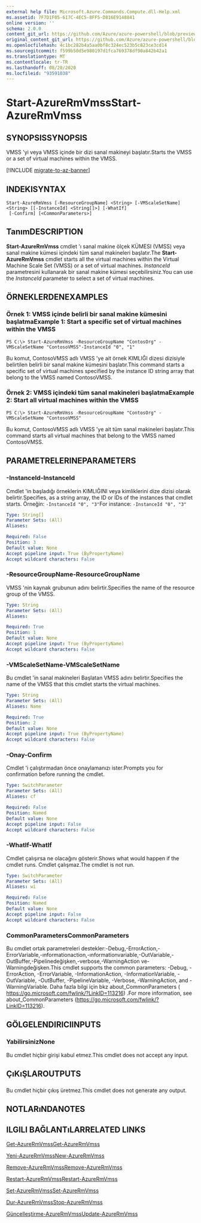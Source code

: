 ```yaml
---
external help file: Microsoft.Azure.Commands.Compute.dll-Help.xml
ms.assetid: 7F7D1F05-617C-4EC5-8FF5-D816E9148841
online version: ''
schema: 2.0.0
content_git_url: https://github.com/Azure/azure-powershell/blob/preview/src/ResourceManager/Compute/Stack/Commands.Compute/help/Start-AzureRmVmss.md
original_content_git_url: https://github.com/Azure/azure-powershell/blob/preview/src/ResourceManager/Compute/Stack/Commands.Compute/help/Start-AzureRmVmss.md
ms.openlocfilehash: 4c1bc282b4a5aa0bf8c324ec523b5c823ce3cd14
ms.sourcegitcommit: f599b50d5e980197d1fca769378df90a842b42a1
ms.translationtype: MT
ms.contentlocale: tr-TR
ms.lasthandoff: 08/20/2020
ms.locfileid: "93591038"
---
```

# <span data-ttu-id="225c3-101">Start-AzureRmVmss</span><span class="sxs-lookup"><span data-stu-id="225c3-101">Start-AzureRmVmss</span></span>

## <span data-ttu-id="225c3-102">SYNOPSIS</span><span class="sxs-lookup"><span data-stu-id="225c3-102">SYNOPSIS</span></span>
<span data-ttu-id="225c3-103">VMSS 'yi veya VMSS içinde bir dizi sanal makineyi başlatır.</span><span class="sxs-lookup"><span data-stu-id="225c3-103">Starts the VMSS or a set of virtual machines within the VMSS.</span></span>

[!INCLUDE [migrate-to-az-banner](../../includes/migrate-to-az-banner.md)]

## <span data-ttu-id="225c3-104">INDEKI</span><span class="sxs-lookup"><span data-stu-id="225c3-104">SYNTAX</span></span>

```
Start-AzureRmVmss [-ResourceGroupName] <String> [-VMScaleSetName] <String> [[-InstanceId] <String[]>] [-WhatIf]
 [-Confirm] [<CommonParameters>]
```

## <span data-ttu-id="225c3-105">Tanım</span><span class="sxs-lookup"><span data-stu-id="225c3-105">DESCRIPTION</span></span>
<span data-ttu-id="225c3-106">**Start-AzureRmVmss** cmdlet 'ı sanal makine ölçek KÜMESI (VMSS) veya sanal makine kümesi içindeki tüm sanal makineleri başlatır.</span><span class="sxs-lookup"><span data-stu-id="225c3-106">The **Start-AzureRmVmss** cmdlet starts all the virtual machines within the Virtual Machine Scale Set (VMSS) or a set of virtual machines.</span></span>
<span data-ttu-id="225c3-107">*InstanceId* parametresini kullanarak bir sanal makine kümesi seçebilirsiniz.</span><span class="sxs-lookup"><span data-stu-id="225c3-107">You can use the *InstanceId* parameter to select a set of virtual machines.</span></span>

## <span data-ttu-id="225c3-108">ÖRNEKLERDEN</span><span class="sxs-lookup"><span data-stu-id="225c3-108">EXAMPLES</span></span>

### <span data-ttu-id="225c3-109">Örnek 1: VMSS içinde belirli bir sanal makine kümesini başlatma</span><span class="sxs-lookup"><span data-stu-id="225c3-109">Example 1: Start a specific set of virtual machines within the VMSS</span></span>
```
PS C:\> Start-AzureRmVmss -ResourceGroupName "ContosOrg" -VMScaleSetName "ContosoVMSS"-InstanceId "0", "1"
```

<span data-ttu-id="225c3-110">Bu komut, ContosoVMSS adlı VMSS 'ye ait örnek KIMLIĞI dizesi dizisiyle belirtilen belirli bir sanal makine kümesini başlatır.</span><span class="sxs-lookup"><span data-stu-id="225c3-110">This command starts a specific set of virtual machines specified by the instance ID string array that belong to the VMSS named ContosoVMSS.</span></span>

### <span data-ttu-id="225c3-111">Örnek 2: VMSS içindeki tüm sanal makineleri başlatma</span><span class="sxs-lookup"><span data-stu-id="225c3-111">Example 2: Start all virtual machines within the VMSS</span></span>
```
PS C:\> Start-AzureRmVmss -ResourceGroupName "ContosOrg" -VMScaleSetName "ContosoVMSS"
```

<span data-ttu-id="225c3-112">Bu komut, ContosoVMSS adlı VMSS 'ye ait tüm sanal makineleri başlatır.</span><span class="sxs-lookup"><span data-stu-id="225c3-112">This command starts all virtual machines that belong to the VMSS named ContosoVMSS.</span></span>

## <span data-ttu-id="225c3-113">PARAMETRELERINE</span><span class="sxs-lookup"><span data-stu-id="225c3-113">PARAMETERS</span></span>

### <span data-ttu-id="225c3-114">-InstanceId</span><span class="sxs-lookup"><span data-stu-id="225c3-114">-InstanceId</span></span>
<span data-ttu-id="225c3-115">Cmdlet 'in başladığı örneklerin KIMLIĞINI veya kimliklerini dize dizisi olarak belirtir.</span><span class="sxs-lookup"><span data-stu-id="225c3-115">Specifies, as a string array, the ID or IDs of the instances that cmdlet starts.</span></span>
<span data-ttu-id="225c3-116">Örneğin: `-InstanceId "0", "3"`</span><span class="sxs-lookup"><span data-stu-id="225c3-116">For instance: `-InstanceId "0", "3"`</span></span>

```yaml
Type: String[]
Parameter Sets: (All)
Aliases: 

Required: False
Position: 3
Default value: None
Accept pipeline input: True (ByPropertyName)
Accept wildcard characters: False
```

### <span data-ttu-id="225c3-117">-ResourceGroupName</span><span class="sxs-lookup"><span data-stu-id="225c3-117">-ResourceGroupName</span></span>
<span data-ttu-id="225c3-118">VMSS 'nin kaynak grubunun adını belirtir.</span><span class="sxs-lookup"><span data-stu-id="225c3-118">Specifies the name of the resource group of the VMSS.</span></span>

```yaml
Type: String
Parameter Sets: (All)
Aliases: 

Required: True
Position: 1
Default value: None
Accept pipeline input: True (ByPropertyName)
Accept wildcard characters: False
```

### <span data-ttu-id="225c3-119">-VMScaleSetName</span><span class="sxs-lookup"><span data-stu-id="225c3-119">-VMScaleSetName</span></span>
<span data-ttu-id="225c3-120">Bu cmdlet 'in sanal makineleri Başlatan VMSS adını belirtir.</span><span class="sxs-lookup"><span data-stu-id="225c3-120">Specifies the name of the VMSS that this cmdlet starts the virtual machines.</span></span>

```yaml
Type: String
Parameter Sets: (All)
Aliases: Name

Required: True
Position: 2
Default value: None
Accept pipeline input: True (ByPropertyName)
Accept wildcard characters: False
```

### <span data-ttu-id="225c3-121">-Onay</span><span class="sxs-lookup"><span data-stu-id="225c3-121">-Confirm</span></span>
<span data-ttu-id="225c3-122">Cmdlet 'i çalıştırmadan önce onaylamanızı ister.</span><span class="sxs-lookup"><span data-stu-id="225c3-122">Prompts you for confirmation before running the cmdlet.</span></span>

```yaml
Type: SwitchParameter
Parameter Sets: (All)
Aliases: cf

Required: False
Position: Named
Default value: None
Accept pipeline input: False
Accept wildcard characters: False
```

### <span data-ttu-id="225c3-123">-WhatIf</span><span class="sxs-lookup"><span data-stu-id="225c3-123">-WhatIf</span></span>
<span data-ttu-id="225c3-124">Cmdlet çalışırsa ne olacağını gösterir.</span><span class="sxs-lookup"><span data-stu-id="225c3-124">Shows what would happen if the cmdlet runs.</span></span> <span data-ttu-id="225c3-125">Cmdlet çalışmaz.</span><span class="sxs-lookup"><span data-stu-id="225c3-125">The cmdlet is not run.</span></span>

```yaml
Type: SwitchParameter
Parameter Sets: (All)
Aliases: wi

Required: False
Position: Named
Default value: None
Accept pipeline input: False
Accept wildcard characters: False
```

### <span data-ttu-id="225c3-126">CommonParameters</span><span class="sxs-lookup"><span data-stu-id="225c3-126">CommonParameters</span></span>
<span data-ttu-id="225c3-127">Bu cmdlet ortak parametreleri destekler:-Debug,-ErrorAction,-ErrorVariable,-ınformationaction,-ınformationvariable,-OutVariable,-OutBuffer,-Pipelinedeğişken,-verbose,-WarningAction ve-Warningdeğişken.</span><span class="sxs-lookup"><span data-stu-id="225c3-127">This cmdlet supports the common parameters: -Debug, -ErrorAction, -ErrorVariable, -InformationAction, -InformationVariable, -OutVariable, -OutBuffer, -PipelineVariable, -Verbose, -WarningAction, and -WarningVariable.</span></span> <span data-ttu-id="225c3-128">Daha fazla bilgi için bkz about_CommonParameters ( https://go.microsoft.com/fwlink/?LinkID=113216) .</span><span class="sxs-lookup"><span data-stu-id="225c3-128">For more information, see about_CommonParameters (https://go.microsoft.com/fwlink/?LinkID=113216).</span></span>

## <span data-ttu-id="225c3-129">GÖLGELENDIRICI</span><span class="sxs-lookup"><span data-stu-id="225c3-129">INPUTS</span></span>

### <span data-ttu-id="225c3-130">Yabilirsiniz</span><span class="sxs-lookup"><span data-stu-id="225c3-130">None</span></span>
<span data-ttu-id="225c3-131">Bu cmdlet hiçbir girişi kabul etmez.</span><span class="sxs-lookup"><span data-stu-id="225c3-131">This cmdlet does not accept any input.</span></span>

## <span data-ttu-id="225c3-132">ÇıKıŞLAR</span><span class="sxs-lookup"><span data-stu-id="225c3-132">OUTPUTS</span></span>

###  
<span data-ttu-id="225c3-133">Bu cmdlet hiçbir çıkış üretmez.</span><span class="sxs-lookup"><span data-stu-id="225c3-133">This cmdlet does not generate any output.</span></span>

## <span data-ttu-id="225c3-134">NOTLARıNDA</span><span class="sxs-lookup"><span data-stu-id="225c3-134">NOTES</span></span>

## <span data-ttu-id="225c3-135">ILGILI BAĞLANTıLAR</span><span class="sxs-lookup"><span data-stu-id="225c3-135">RELATED LINKS</span></span>

[<span data-ttu-id="225c3-136">Get-AzureRmVmss</span><span class="sxs-lookup"><span data-stu-id="225c3-136">Get-AzureRmVmss</span></span>](./Get-AzureRmVmss.md)

[<span data-ttu-id="225c3-137">Yeni-AzureRmVmss</span><span class="sxs-lookup"><span data-stu-id="225c3-137">New-AzureRmVmss</span></span>](./New-AzureRmVmss.md)

[<span data-ttu-id="225c3-138">Remove-AzureRmVmss</span><span class="sxs-lookup"><span data-stu-id="225c3-138">Remove-AzureRmVmss</span></span>](./Remove-AzureRmVmss.md)

[<span data-ttu-id="225c3-139">Restart-AzureRmVmss</span><span class="sxs-lookup"><span data-stu-id="225c3-139">Restart-AzureRmVmss</span></span>](./Restart-AzureRmVmss.md)

[<span data-ttu-id="225c3-140">Set-AzureRmVmss</span><span class="sxs-lookup"><span data-stu-id="225c3-140">Set-AzureRmVmss</span></span>](./Set-AzureRmVmss.md)

[<span data-ttu-id="225c3-141">Dur-AzureRmVmss</span><span class="sxs-lookup"><span data-stu-id="225c3-141">Stop-AzureRmVmss</span></span>](./Stop-AzureRmVmss.md)

[<span data-ttu-id="225c3-142">Güncelleştirme-AzureRmVmss</span><span class="sxs-lookup"><span data-stu-id="225c3-142">Update-AzureRmVmss</span></span>](./Update-AzureRmVmss.md)


